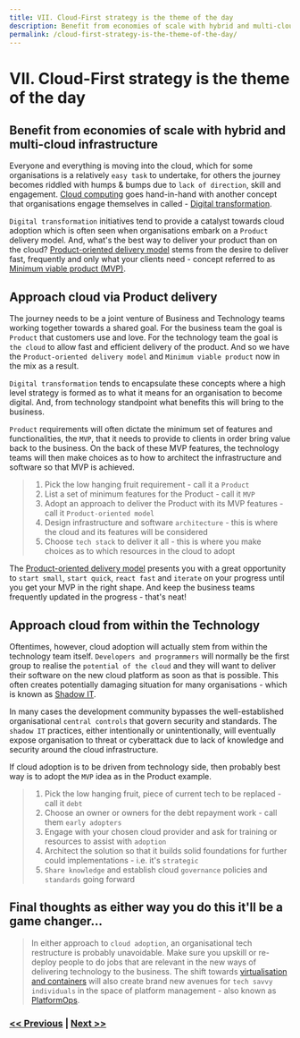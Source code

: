 ```yaml
---
title: VII. Cloud-First strategy is the theme of the day
description: Benefit from economies of scale with hybrid and multi-cloud infrastructure
permalink: /cloud-first-strategy-is-the-theme-of-the-day/
---
```


# VII. Cloud-First strategy is the theme of the day

## Benefit from economies of scale with hybrid and multi-cloud infrastructure

Everyone and everything is moving into the cloud, which for some organisations is a relatively `easy task` to undertake, for others the journey becomes riddled with humps & bumps due to `lack of direction`, skill and engagement. [Cloud computing](https://en.wikipedia.org/wiki/Cloud_computing) goes hand-in-hand with another concept that organisations engage themselves in called - [Digital transformation](https://en.wikipedia.org/wiki/Digital_transformation).

`Digital transformation` initiatives tend to provide a catalyst towards cloud adoption which is often seen when organisations embark on a `Product` delivery model. And, what's the best way to deliver your product than on the cloud? [Product-oriented delivery model](/embrace-product-oriented-delivery-model) stems from the desire to deliver fast, frequently and only what your clients need - concept referred to as [Minimum viable product (MVP)](https://en.wikipedia.org/wiki/Minimum_viable_product).

## Approach cloud via Product delivery

The journey needs to be a joint venture of Business and Technology teams working together towards a shared goal. For the business team the goal is `Product` that customers use and love. For the technology team the goal is `the cloud` to allow fast and efficient delivery of the product. And so we have the `Product-oriented delivery model` and `Minimum viable product` now in the mix as a result.

`Digital transformation` tends to encapsulate these concepts where a high level strategy is formed as to what it means for an organisation to become digital. And, from technology standpoint what benefits this will bring to the business.

`Product` requirements will often dictate the minimum set of features and functionalities, the `MVP`, that it needs to provide to clients in order bring value back to the business. On the back of these MVP features, the technology teams will then make choices as to how to architect the infrastructure and software so that MVP is achieved.

> 1. Pick the low hanging fruit requirement - call it a `Product`
> 2. List a set of minimum features for the Product - call it `MVP`
> 3. Adopt an approach to deliver the Product with its MVP features - call it `Product-oriented model`
> 4. Design infrastructure and software `architecture` - this is where the cloud and its features will be considered
> 5. Choose `tech stack` to deliver it all - this is where you make choices as to which resources in the cloud to adopt

The [Product-oriented delivery model](/embrace-product-oriented-delivery-model) presents you with a great opportunity to `start small`, `start quick`, `react fast` and `iterate` on your progress until you get your MVP in the right shape. And keep the business teams frequently updated in the progress - that's neat! 

## Approach cloud from within the Technology

Oftentimes, however, cloud adoption will actually stem from within the technology team itself. `Developers and programmers` will normally be the first group to realise the `potential of the cloud` and they will want to deliver their software on the new cloud platform as soon as that is possible. This often creates potentially damaging situation for many organisations - which is known as [Shadow IT](https://en.wikipedia.org/wiki/Shadow_IT).

In many cases the development community bypasses the well-established organisational `central controls` that govern security and standards. The `shadow IT` practices, either intentionally or unintentionally, will eventually expose organisation to threat or cyberattack due to lack of knowledge and security around the cloud infrastructure.

If cloud adoption is to be driven from technology side, then probably best way is to adopt the `MVP` idea as in the Product example.

> 1. Pick the low hanging fruit, piece of current tech to be replaced - call it `debt`
> 2. Choose an owner or owners for the debt repayment work - call them `early adopters`
> 3. Engage with your chosen cloud provider and ask for training or resources to assist with `adoption`
> 4. Architect the solution so that it builds solid foundations for further could implementations - i.e. it's `strategic`
> 5. `Share knowledge` and establish cloud `governance` policies and `standards` going forward

## Final thoughts as either way you do this it'll be a game changer...

> In either approach to `cloud adoption`, an organisational tech restructure is probably unavoidable. Make sure you upskill or re-deploy people to do jobs that are relevant in the new ways of delivering technology to the business. The shift towards [virtualisation and containers](/docker-kubernetes-and-helm) will also create brand new avenues for `tech savvy individuals` in the space of platform management - also known as [PlatformOps](/consider-platformops-for-delivering-software).

### [<< Previous](/invest-efforts-into-logging-and-monitoring) | [Next >>](/design-container-ready-development)